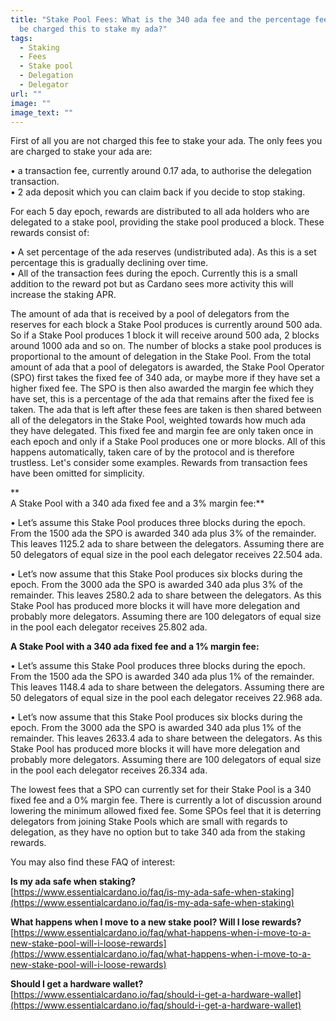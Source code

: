 ```yaml
---
title: "Stake Pool Fees: What is the 340 ada fee and the percentage fee? Will I
  be charged this to stake my ada?"
tags:
  - Staking
  - Fees
  - Stake pool
  - Delegation
  - Delegator
url: ""
image: ""
image_text: ""
---
```


First of all you are not charged this fee to stake your ada. The only fees you are charged to stake your ada are:

• a transaction fee, currently around 0.17 ada, to authorise the delegation transaction.  
• 2 ada deposit which you can claim back if you decide to stop staking.

For each 5 day epoch, rewards are distributed to all ada holders who are delegated to a stake pool, providing the stake pool produced a block. These rewards consist of:

• A set percentage of the ada reserves (undistributed ada). As this is a set percentage this is gradually declining over time.  
• All of the transaction fees during the epoch. Currently this is a small addition to the reward pot but as Cardano sees more activity this will increase the staking APR.

The amount of ada that is received by a pool of delegators from the reserves for each block a Stake Pool produces is currently around 500 ada. So if a Stake Pool produces 1 block it will receive around 500 ada, 2 blocks around 1000 ada and so on. The number of blocks a stake pool produces is proportional to the amount of delegation in the Stake Pool. From the total amount of ada that a pool of delegators is awarded, the Stake Pool Operator (SPO) first takes the fixed fee of 340 ada, or maybe more if they have set a higher fixed fee. The SPO is then also awarded the margin fee which they have set, this is a percentage of the ada that remains after the fixed fee is taken. The ada that is left after these fees are taken is then shared between all of the delegators in the Stake Pool, weighted towards how much ada they have delegated. This fixed fee and margin fee are only taken once in each epoch and only if a Stake Pool produces one or more blocks. All of this happens automatically, taken care of by the protocol and is therefore trustless. Let's consider some examples. Rewards from transaction fees have been omitted for simplicity.

**  
A Stake Pool with a 340 ada fixed fee and a 3% margin fee:**

• Let’s assume this Stake Pool produces three blocks during the epoch. From the 1500 ada the SPO is awarded 340 ada plus 3% of the remainder. This leaves 1125.2 ada to share between the delegators. Assuming there are 50 delegators of equal size in the pool each delegator receives 22.504 ada.

• Let’s now assume that this Stake Pool produces six blocks during the epoch. From the 3000 ada the SPO is awarded 340 ada plus 3% of the remainder. This leaves 2580.2 ada to share between the delegators. As this Stake Pool has produced more blocks it will have more delegation and probably more delegators. Assuming there are 100 delegators of equal size in the pool each delegator receives 25.802 ada.  
  
**A Stake Pool with a 340 ada fixed fee and a 1% margin fee:**

• Let’s assume this Stake Pool produces three blocks during the epoch. From the 1500 ada the SPO is awarded 340 ada plus 1% of the remainder. This leaves 1148.4 ada to share between the delegators. Assuming there are 50 delegators of equal size in the pool each delegator receives 22.968 ada.

• Let’s now assume that this Stake Pool produces six blocks during the epoch. From the 3000 ada the SPO is awarded 340 ada plus 1% of the remainder. This leaves 2633.4 ada to share between the delegators. As this Stake Pool has produced more blocks it will have more delegation and probably more delegators. Assuming there are 100 delegators of equal size in the pool each delegator receives 26.334 ada.

  
The lowest fees that a SPO can currently set for their Stake Pool is a 340 fixed fee and a 0% margin fee. There is currently a lot of discussion around lowering the minimum allowed fixed fee. Some SPOs feel that it is deterring delegators from joining Stake Pools which are small with regards to delegation, as they have no option but to take 340 ada from the staking rewards.

  
You may also find these FAQ of interest:  
  
**Is my ada safe when staking?**  
[https://www.essentialcardano.io/faq/is-my-ada-safe-when-staking](https://www.essentialcardano.io/faq/is-my-ada-safe-when-staking)  
  
**What happens when I move to a new stake pool? Will I lose rewards?**  
[https://www.essentialcardano.io/faq/what-happens-when-i-move-to-a-new-stake-pool-will-i-loose-rewards](https://www.essentialcardano.io/faq/what-happens-when-i-move-to-a-new-stake-pool-will-i-loose-rewards)  
  
**Should I get a hardware wallet?**  
[https://www.essentialcardano.io/faq/should-i-get-a-hardware-wallet](https://www.essentialcardano.io/faq/should-i-get-a-hardware-wallet)
